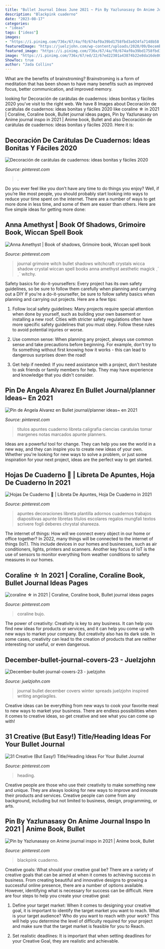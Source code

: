 ```yaml
---
title: "Bullet Journal Ideas June 2021 ~ Pin By Yazlunasasy On Anime Journal Inspo In 2021"
description: "Blackpink cuaderno"
date: "2023-08-17"
categories:
- "ideas"
tags: ["ideas"]
images:
- "https://i.pinimg.com/736x/67/4a/f0/674af0a39bd1758fbd3a924fa7148b58.jpg"
featuredImage: "https://juelzjohn.com/wp-content/uploads/2020/09/December-bullet-journal-covers-23.jpeg"
featured_image: "https://i.pinimg.com/736x/67/4a/f0/674af0a39bd1758fbd3a924fa7148b58.jpg"
image: "https://i.pinimg.com/736x/67/ed/22/67ed22301a43874b22e8da16de8093b8.jpg"
ShowToc: true
author: "Jada Collins"
---
```



What are the benefits of brainstroming?
Brainstroming is a form of meditation that has been shown to have many benefits such as improved focus, better communication, and improved memory.

	

		
looking for Decoración de carátulas de cuadernos: ideas bonitas y fáciles 2020 you've visit to the right web. We have 8 Images about Decoración de carátulas de cuadernos: ideas bonitas y fáciles 2020 like coraline ☆ in 2021 | Coraline, Coraline book, Bullet journal ideas pages, Pin by Yazlunasasy on Anime journal inspo in 2021 | Anime book, Bullet and also Decoración de carátulas de cuadernos: ideas bonitas y fáciles 2020. Here it is:
		
    
## Decoración De Carátulas De Cuadernos: Ideas Bonitas Y Fáciles 2020

<img loading=lazy src="https://i.pinimg.com/736x/67/4a/f0/674af0a39bd1758fbd3a924fa7148b58.jpg" onerror="this.onerror=null;this.src='https://tse2.mm.bing.net/th?id=OIP.7KOcNNb_b4EqAl7tP7GBOgAAAA&amp;pid=15.1';" alt="Decoración de carátulas de cuadernos: ideas bonitas y fáciles 2020">

_Source: pinterest.com_

>. 

	

Do you ever feel like you don’t have any time to do things you enjoy? Well, if you’re like most people, you should probably start looking into ways to reduce your time spent on the internet. There are a number of ways to get more done in less time, and some of them are easier than others. Here are five simple ideas for getting more done: 
    
## Anna Amethyst | Book Of Shadows, Grimoire Book, Wiccan Spell Book

<img loading=lazy src="https://i.pinimg.com/736x/8b/12/2f/8b122fbe011525ce19ca3542605ed8e9.jpg" onerror="this.onerror=null;this.src='https://tse2.mm.bing.net/th?id=OIP.p95uH-CgK9oav4O95QFnZAHaJ3&amp;pid=15.1';" alt="Anna Amethyst | Book of shadows, Grimoire book, Wiccan spell book">

_Source: pinterest.com_

>journal grimoire witch bullet shadows witchcraft crystals wicca shadow crystal wiccan spell books anna amethyst aesthetic magick ˎˊ ˏˋ witchy. 

	

Safety basics for do-it-yourselfers: Every project has its own safety guidelines, so be sure to follow them carefully when planning and carrying out a DIY
If you're a do-it-yourselfer, be sure to follow safety basics when planning and carrying out projects. Here are a few tips:
1. Follow local safety guidelines: Many projects require special attention when done by yourself, such as building your own basement or installing a new roof. Cities with stricter safety regulations often have more specific safety guidelines that you must obey. Follow these rules to avoid potential injuries or worse.

2. Use common sense: When planning any project, always use common sense and take precautions before beginning. For example, don't try to fix something without first knowing how it works - this can lead to dangerous surprises down the road!

3. Get help if needed: If you need assistance with a project, don't hesitate to ask friends or family members for help. They may have experience and knowledge that you didn't consider.

    
## Pin De Angela Alvarez En Bullet Journal/planner Ideas~ En 2021

<img loading=lazy src="https://i.pinimg.com/736x/a8/83/49/a8834992d81814e0142da06ea9e183af.jpg" onerror="this.onerror=null;this.src='https://tse4.mm.bing.net/th?id=OIP.n5LBVKor7F4EVD3HkmCX8gHaJA&amp;pid=15.1';" alt="Pin de Angela Alvarez en Bullet journal/planner ideas~ en 2021">

_Source: pinterest.com_

>titulos apuntes cuaderno libreta caligrafia ciencias caratulas tomar margenes notas marcados apunte planners. 

	

Ideas are a powerful tool for change. They can help you see the world in a new way, and they can inspire you to create new ideas of your own. Whether you're looking for new ways to solve a problem, or just some inspiration for your next project, ideas are the perfect way to get started.

    
## Hojas De Cuaderno 💫 | Libreta De Apuntes, Hoja De Cuaderno In 2021

<img loading=lazy src="https://i.pinimg.com/736x/67/ed/22/67ed22301a43874b22e8da16de8093b8.jpg" onerror="this.onerror=null;this.src='https://tse3.mm.bing.net/th?id=OIP.G2Ff1X5mYNZF20mu7TYvtAAAAA&amp;pid=15.1';" alt="Hojas De Cuaderno 💫 | Libreta De Apuntes, Hoja De Cuaderno in 2021">

_Source: pinterest.com_

>apuntes decoraciones libreta plantilla adornos cuadernos trabajos diapositivas apunte libretas titulos escolares regalos mungfali textos scrivere fogli deberes chrystal shareeza. 

	

The internet of things: How will we connect every object in our home or office together?
In 2022, many things will be connected to the internet of things (IoT). This include devices in our homes and businesses, such as air conditioners, lights, printers and scanners. Another key focus of IoT is the use of sensors to monitor everything from weather conditions to safety measures in our homes.

    
## Coraline ☆ In 2021 | Coraline, Coraline Book, Bullet Journal Ideas Pages

<img loading=lazy src="https://i.pinimg.com/736x/73/4d/d6/734dd64f63d912d7f6340b918ceec22a.jpg" onerror="this.onerror=null;this.src='https://tse1.mm.bing.net/th?id=OIP.4ZNPmQhTnTr9fV60NoUF-wHaJ3&amp;pid=15.1';" alt="coraline ☆ in 2021 | Coraline, Coraline book, Bullet journal ideas pages">

_Source: pinterest.com_

>coraline bujo. 

	

The power of creativity:
Creativity is key to any business. It can help you find new ideas for products or services, and it can help you come up with new ways to market your company. But creativity also has its dark side. In some cases, creativity can lead to the creation of products that are neither interesting nor useful, or even dangerous.

    
## December-bullet-journal-covers-23 - Juelzjohn

<img loading=lazy src="https://juelzjohn.com/wp-content/uploads/2020/09/December-bullet-journal-covers-23.jpeg" onerror="this.onerror=null;this.src='https://tse1.mm.bing.net/th?id=OIP.NytRBV_fdPa_rDvnOjj5igHaKZ&amp;pid=15.1';" alt="December-bullet-journal-covers-23 - juelzjohn">

_Source: juelzjohn.com_

>journal bullet december covers winter spreads juelzjohn inspired writing angelagiles. 

	

Creative ideas can be everything from new ways to cook your favorite meal to new ways to market your business. There are endless possibilities when it comes to creative ideas, so get creative and see what you can come up with!

    
## 31 Creative (But Easy!) Title/Heading Ideas For Your Bullet Journal

<img loading=lazy src="https://i.pinimg.com/736x/48/91/bf/4891bf686afd01f11daf81778cc44aa0.jpg" onerror="this.onerror=null;this.src='https://tse3.mm.bing.net/th?id=OIP.aX5JX0W98qVixHkudbjJvAHaKO&amp;pid=15.1';" alt="31 Creative (But Easy!) Title/Heading Ideas For Your Bullet Journal">

_Source: pinterest.com_

>heading. 

	

Creative people are those who use their creativity to make something new and unique. They are always looking for new ways to improve and innovate their products and services. Creative people can come from any background, including but not limited to business, design, programming, or arts.

    
## Pin By Yazlunasasy On Anime Journal Inspo In 2021 | Anime Book, Bullet

<img loading=lazy src="https://i.pinimg.com/736x/6d/a9/dc/6da9dc0c001db3138b222628ee5b2630.jpg" onerror="this.onerror=null;this.src='https://tse2.mm.bing.net/th?id=OIP.E3FzQMdm3SsW0L2dvZNtmQHaHK&amp;pid=15.1';" alt="Pin by Yazlunasasy on Anime journal inspo in 2021 | Anime book, Bullet">

_Source: pinterest.com_

>blackpink cuaderno. 

	

Creative goals: What should your creative goal be?
There are a variety of creative goals that can be aimed at when it comes to achieving success in business. From creating beautiful and innovative designs to growing a successful online presence, there are a number of options available. However, identifying what is necessary for success can be difficult. Here are four steps to help you create your creative goal:
1. Define your target market: When it comes to designing your creative goal, it is important to identify the target market you want to reach. What is your target audience? Who do you want to reach with your work? This will help you determine the level of difficulty required for your project and make sure that the target market is feasible for you to Reach.

2. Set realistic deadlines: It is important that when setting deadlines for your Creative Goal, they are realistic and achievable.

